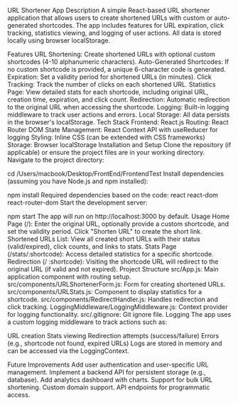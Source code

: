 URL Shortener App
Description
A simple React-based URL shortener application that allows users to create shortened URLs with custom or auto-generated shortcodes. The app includes features for URL expiration, click tracking, statistics viewing, and logging of user actions. All data is stored locally using browser localStorage.

Features
URL Shortening: Create shortened URLs with optional custom shortcodes (4-10 alphanumeric characters).
Auto-Generated Shortcodes: If no custom shortcode is provided, a unique 6-character code is generated.
Expiration: Set a validity period for shortened URLs (in minutes).
Click Tracking: Track the number of clicks on each shortened URL.
Statistics Page: View detailed stats for each shortcode, including original URL, creation time, expiration, and click count.
Redirection: Automatic redirection to the original URL when accessing the shortcode.
Logging: Built-in logging middleware to track user actions and errors.
Local Storage: All data persists in the browser's localStorage.
Tech Stack
Frontend: React.js
Routing: React Router DOM
State Management: React Context API with useReducer for logging
Styling: Inline CSS (can be extended with CSS frameworks)
Storage: Browser localStorage
Installation and Setup
Clone the repository (if applicable) or ensure the project files are in your working directory.
Navigate to the project directory:

cd /Users/macbook/Desktop/FrontEnd/FrontendTest
Install dependencies (assuming you have Node.js and npm installed):

npm install
Required dependencies based on the code:
react
react-dom
react-router-dom
Start the development server:

npm start
The app will run on http://localhost:3000 by default.
Usage
Home Page (/): Enter the original URL, optionally provide a custom shortcode, and set the validity period. Click "Shorten URL" to create the short link.
Shortened URLs List: View all created short URLs with their status (valid/expired), click counts, and links to stats.
Stats Page (/stats/:shortcode): Access detailed statistics for a specific shortcode.
Redirection (/ :shortcode): Visiting the shortcode URL will redirect to the original URL (if valid and not expired).
Project Structure
src/App.js: Main application component with routing setup.
src/components/URLShortenerForm.js: Form for creating shortened URLs.
src/components/URLStats.js: Component to display statistics for a shortcode.
src/components/RedirectHandler.js: Handles redirection and click tracking.
LoggingMiddleware/LoggingMiddleware.js: Context provider for logging functionality.
src/.gitignore: Git ignore file.
Logging
The app uses a custom logging middleware to track actions such as:

URL creation
Stats viewing
Redirection attempts (success/failure)
Errors (e.g., shortcode not found, expired URLs)
Logs are stored in memory and can be accessed via the LoggingContext.

Future Improvements
Add user authentication and user-specific URL management.
Implement a backend API for persistent storage (e.g., database).
Add analytics dashboard with charts.
Support for bulk URL shortening.
Custom domain support.
API endpoints for programmatic access.
